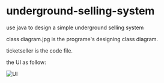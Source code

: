 # underground-selling-system
use java to design a simple underground selling system

class diagram.jpg is the programe's designing class diagram.

ticketseller is the code file.

the UI as follow:

![UI](UI.jpg)
